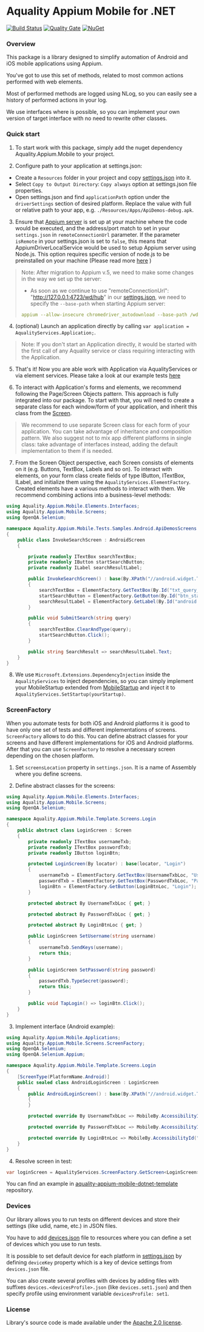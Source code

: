 # Aquality Appium Mobile for .NET

[![Build Status](https://dev.azure.com/aquality-automation/aquality-automation/_apis/build/status/aquality-automation.aquality-appium-mobile-dotnet?branchName=master)](https://dev.azure.com/aquality-automation/aquality-automation/_build/latest?definitionId=7&branchName=master)
[![Quality Gate](https://sonarcloud.io/api/project_badges/measure?project=aquality-automation_aquality-appium-mobile-dotnet&metric=alert_status)](https://sonarcloud.io/dashboard?id=aquality-automation_aquality-appium-mobile-dotnet)
[![NuGet](https://img.shields.io/nuget/v/Aquality.Appium.Mobile)](https://www.nuget.org/packages/Aquality.Appium.Mobile)

### Overview

This package is a library designed to simplify automation of Android and iOS mobile applications using Appium.

You've got to use this set of methods, related to most common actions performed with web elements.

Most of performed methods are logged using NLog, so you can easily see a history of performed actions in your log.

We use interfaces where is possible, so you can implement your own version of target interface with no need to rewrite other classes. 

### Quick start

1. To start work with this package, simply add the nuget dependency Aquality.Appium.Mobile to your project.

2. Configure path to your application at settings.json:
 - Create a `Resources` folder in your project and copy [settings.json](Aquality.Appium.Mobile/src/Aquality.Appium.Mobile/Resources/settings.json) into it. 
 - Select `Copy to Output Directory`: `Copy always` option at settings.json file properties.
 - Open settings.json and find `applicationPath` option under the `driverSettings` section of desired platform. Replace the value with full or relative path to your app, e.g. `./Resources/Apps/ApiDemos-debug.apk`.

3. Ensure that [Appium server](https://appium.io) is set up at your machine where the code would be executed, and the address/port match to set in your `settings.json` in `remoteConnectionUrl` parameter.
If the parameter `isRemote` in your settings.json is set to `false`, this means that AppiumDriverLocalService would be used to setup Appium server using Node.js. This option requires specific version of node.js to be preinstalled on your machine (Please read more [here](http://appium.io/docs/en/contributing-to-appium/appium-from-source/#nodejs) )

> Note:
After migration to Appium v.5, we need to make some changes in the way we set up the server:
> - As soon as we continue to use "remoteConnectionUrl": "http://127.0.0.1:4723/wd/hub" in our [settings.json](./src/main/resources/settings.json), we need to specify the `--base-path` when starting Appium server:
> ```yaml
> appium --allow-insecure chromedriver_autodownload --base-path /wd/hub &
> ```
>

4. (optional) Launch an application directly by calling `var application = AqualityServices.Application;`. 
> Note: 
If you don't start an Application directly, it would be started with the first call of any Aquality service or class requiring interacting with the Application.

5. That's it! Now you are able work with Application via AqualityServices or via element services.
Please take a look at our example tests [here](Aquality.Appium.Mobile/tests/Aquality.Appium.Mobile.Tests/Samples/)

6. To interact with Application's forms and elements, we recommend following the Page/Screen Objects pattern. This approach is fully integrated into our package.
To start with that, you will need to create a separate class for each window/form of your application, and inherit this class from the [Screen](Aquality.Appium.Mobile/src/Aquality.Appium.Mobile/Screens/Screen.cs). 

> We recommend to use separate Screen class for each form of your application. You can take advantage of inheritance and composition pattern. We also suggest not to mix app different platforms in single class: take advantage of interfaces instead, adding the default implementation to them if is needed.

7. From the Screen Object perspective, each Screen consists of elements on it (e.g. Buttons, TextBox, Labels and so on). 
To interact with elements, on your form class create fields of type IButton, ITextBox, ILabel, and initialize them using the `AqualityServices.ElementFactory`. Created elements have a various methods to interact with them. We recommend combining actions into a business-level methods:

```csharp
using Aquality.Appium.Mobile.Elements.Interfaces;
using Aquality.Appium.Mobile.Screens;
using OpenQA.Selenium;

namespace Aquality.Appium.Mobile.Tests.Samples.Android.ApiDemosScreens
{
    public class InvokeSearchScreen : AndroidScreen
    {

        private readonly ITextBox searchTextBox;
        private readonly IButton startSearchButton;
        private readonly ILabel searchResultLabel;

        public InvokeSearchScreen() : base(By.XPath("//android.widget.TextView[@text='App/Search/Invoke Search']"), "Invoke Search")
        {
            searchTextBox = ElementFactory.GetTextBox(By.Id("txt_query_prefill"), "Search");
            startSearchButton = ElementFactory.GetButton(By.Id("btn_start_search"), "Start search");
            searchResultLabel = ElementFactory.GetLabel(By.Id("android:id/search_src_text"), "Search results");
        }

        public void SubmitSearch(string query)
        {
            searchTextBox.ClearAndType(query);
            startSearchButton.Click();
        }

        public string SearchResult => searchResultLabel.Text;
    }
}
```

8. We use `Microsoft.Extensions.DependencyInjection` inside the `AqualityServices` to inject dependencies, so you can simply implement your MobileStartup extended from [MobileStartup](Aquality.Appium.Mobile/src/Aquality.Appium.Mobile/Applications/MobileStartup.cs) and inject it to `AqualityServices.SetStartup(yourStartup)`.

### ScreenFactory

When you automate tests for both iOS and Android platforms it is good to have only one set of tests and different implementations of screens. `ScreenFactory` allows to do this. You can define abstract classes for your screens and have different implementations for iOS and Android platforms. After that you can use `ScreenFactory` to resolve a necessary screen depending on the chosen platform.

1. Set `screensLocation` property in `settings.json`. It is a name of Assembly where you define screens.

2. Define abstract classes for the screens:

```csharp
using Aquality.Appium.Mobile.Elements.Interfaces;
using Aquality.Appium.Mobile.Screens;
using OpenQA.Selenium;

namespace Aquality.Appium.Mobile.Template.Screens.Login
{
    public abstract class LoginScreen : Screen
    {
        private readonly ITextBox usernameTxb;
        private readonly ITextBox passwordTxb;
        private readonly IButton loginBtn;

        protected LoginScreen(By locator) : base(locator, "Login")
        {
            usernameTxb = ElementFactory.GetTextBox(UsernameTxbLoc, "Username");
            passwordTxb = ElementFactory.GetTextBox(PasswordTxbLoc, "Password");
            loginBtn = ElementFactory.GetButton(LoginBtnLoc, "Login");
        }

        protected abstract By UsernameTxbLoc { get; }

        protected abstract By PasswordTxbLoc { get; }

        protected abstract By LoginBtnLoc { get; }

        public LoginScreen SetUsername(string username)
        {
            usernameTxb.SendKeys(username);
            return this;
        }

        public LoginScreen SetPassword(string password)
        {
            passwordTxb.TypeSecret(password);
            return this;
        }

        public void TapLogin() => loginBtn.Click();
    }
}
```

3. Implement interface (Android example):

```csharp
using Aquality.Appium.Mobile.Applications;
using Aquality.Appium.Mobile.Screens.ScreenFactory;
using OpenQA.Selenium;
using OpenQA.Selenium.Appium;

namespace Aquality.Appium.Mobile.Template.Screens.Login
{
    [ScreenType(PlatformName.Android)]
    public sealed class AndroidLoginScreen : LoginScreen
    {
        public AndroidLoginScreen() : base(By.XPath("//android.widget.TextView[@text='Login']"))
        {
        }

        protected override By UsernameTxbLoc => MobileBy.AccessibilityId("username");

        protected override By PasswordTxbLoc => MobileBy.AccessibilityId("password");

        protected override By LoginBtnLoc => MobileBy.AccessibilityId("loginBtn");
    }
}
```

4. Resolve screen in test:

```csharp
var loginScreen = AqualityServices.ScreenFactory.GetScreen<LoginScreen>();
```

You can find an example in [aquality-appium-mobile-dotnet-template](https://github.com/aquality-automation/aquality-appium-mobile-dotnet-template) repository.

### Devices

Our library allows you to run tests on different devices and store their settings (like udid, name, etc.) in JSON files.

You have to add [devices.json](Aquality.Appium.Mobile/src/Aquality.Appium.Mobile/Resources/devices.json) file to resources where you can define a set of devices which you use to run tests.

It is possible to set default device for each platform in [settings.json](Aquality.Appium.Mobile/src/Aquality.Appium.Mobile/Resources/settings.json) by defining `deviceKey` property which is a key of device settings from `devices.json` file.

You can also create several profiles with devices by adding files with suffixes `devices.<devicesProfile>.json` (like `devices.set1.json`) and then specify profile using environment variable `devicesProfile: set1`.

### License
Library's source code is made available under the [Apache 2.0 license](LICENSE).
